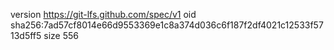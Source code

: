 version https://git-lfs.github.com/spec/v1
oid sha256:7ad57cf8014e66d9553369e1c8a374d036c6f187f2df4021c12533f5713d5ff5
size 556
